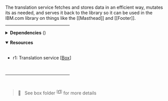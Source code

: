 <!-- category start --><!-- category end -->

The translation service fetches and stores data in an efficient way, mutates its as needed, and serves it back to the library so it can be used in the IBM.com library on things like the [[Masthead]] and [[Footer]].

<hr width="40%" />

<!-- toc start --><!-- toc end -->

<details>
  <summary><strong>Dependencies</strong> (<!-- dependencyCount start --><!-- dependencyCount end -->)</summary><br />

- [[Locale]]
- [Region List API](https://www.ibm.com/common/js/dynamicnav/www/countrylist/jsononly/usen-utf8.json)

<br />
</details>

<!-- usedby start --><!-- usedby end -->

<!-- backlinks start --><!-- backlinks end -->

<a name="resources"></a>
<details open="true">
  <summary><strong>Resources</strong></summary><br />

- r1: Translation service [[Box](https://ibm.ent.box.com/folder/110807491301)]

<br />
</details>

<hr width="40%" />

<br />

> 👀 &nbsp; See box folder <sup>[[r1](#resources)]</sup> for more details
